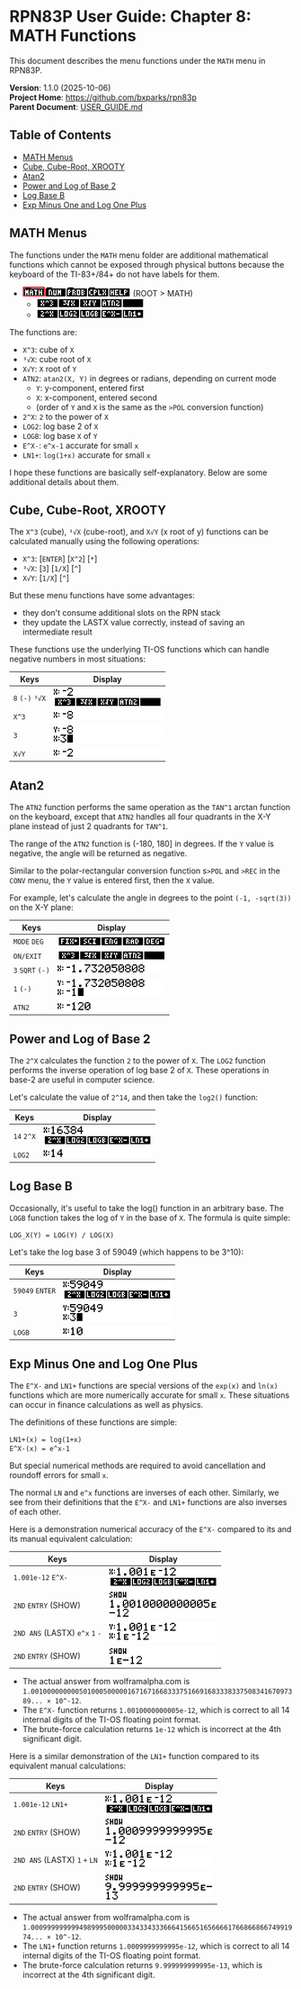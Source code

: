 # RPN83P User Guide: Chapter 8: MATH Functions

This document describes the menu functions under the `MATH` menu in RPN83P.

**Version**: 1.1.0 (2025-10-06)\
**Project Home**: https://github.com/bxparks/rpn83p \
**Parent Document**: [USER_GUIDE.md](USER_GUIDE.md)

## Table of Contents

- [MATH Menus](#math-menus)
- [Cube, Cube-Root, XROOTY](#cube-cube-root-xrooty)
- [Atan2](#atan2)
- [Power and Log of Base 2](#power-and-log-of-base-2)
- [Log Base B](#log-base-b)
- [Exp Minus One and Log One Plus](#exp-minus-one-and-log-one-plus)

## MATH Menus

The functions under the `MATH` menu folder are additional mathematical functions
which cannot be exposed through physical buttons because the keyboard of the
TI-83+/84+ do not have labels for them.

- ![ROOT > MATH](images/menu/root-math.png) (ROOT > MATH)
    - ![ROOT > MATH > Row1](images/menu/root-math-1.png)
    - ![ROOT > MATH > Row2](images/menu/root-math-2.png)

The functions are:

- `X^3`: cube of `X`
- `³√X`: cube root of `X`
- `X√Y`: `X` root of `Y`
- `ATN2`: `atan2(X, Y)` in degrees or radians, depending on current mode
    - `Y`: y-component, entered first
    - `X`: x-component, entered second
    - (order of `Y` and `X` is the same as the `>POL` conversion function)
- `2^X`: `2` to the power of `X`
- `LOG2`: log base 2 of `X`
- `LOGB`: log base `X` of `Y`
- `E^X-`: `e^x-1` accurate for small `x`
- `LN1+`: `log(1+x)` accurate for small `x`

I hope these functions are basically self-explanatory. Below are some additional
details about them.

## Cube, Cube-Root, XROOTY

The `X^3` (cube), `³√X` (cube-root), and `X√Y` (x root of y) functions can be
calculated manually using the following operations:

- `X^3`: \[`ENTER`\] \[`X^2`\] \[`*`\]
- `³√X`: \[`3`\] \[`1/X`\] \[`^`\]
- `X√Y`: \[`1/X`\] \[`^`\]

But these menu functions have some advantages:

- they don't consume additional slots on the RPN stack
- they update the LASTX value correctly, instead of saving an intermediate
  result

These functions use the underlying TI-OS functions which can handle negative
numbers in most situations:

| **Keys**              | **Display** |
| ----------------      | --------------------- |
| `8` `(-)` `³√X`       | ![](images/math/cube-1.png) |
| `X^3`                 | ![](images/math/cube-2.png) |
| `3`                   | ![](images/math/cube-3.png) |
| `X√Y`                 | ![](images/math/cube-4.png) |

## Atan2

The `ATN2` function performs the same operation as the `TAN^1` arctan function
on the keyboard, except that `ATN2` handles all four quadrants in the X-Y plane
instead of just 2 quadrants for `TAN^1`.

The range of the `ATN2` function is (-180, 180] in degrees. If the `Y` value is
negative, the angle will be returned as negative.

Similar to the polar-rectangular conversion function s`>POL` and `>REC` in the
`CONV` menu, the `Y` value is entered first, then the `X` value.

For example, let's calculate the angle in degrees to the point `(-1, -sqrt(3))`
on the X-Y plane:

| **Keys**              | **Display** |
| ----------------      | --------------------- |
| `MODE` `DEG`          | ![](images/math/atn2-1.png) |
| `ON/EXIT`             | ![](images/math/atn2-2.png) |
| `3` `SQRT` `(-)`      | ![](images/math/atn2-3.png) |
| `1` `(-)`             | ![](images/math/atn2-4.png) |
| `ATN2`                | ![](images/math/atn2-5.png) |

## Power and Log of Base 2

The `2^X` calculates the function `2` to the power of `X`. The `LOG2` function
performs the inverse operation of log base 2 of `X`. These operations in base-2
are useful in computer science.

Let's calculate the value of `2^14`, and then take the `log2()` function:

| **Keys**              | **Display** |
| ----------------      | --------------------- |
| `14` `2^X`            | ![](images/math/pow2-log2-1.png) |
| `LOG2`                | ![](images/math/pow2-log2-2.png) |

## Log Base B

Occasionally, it's useful to take the log() function in an arbitrary base.
The `LOGB` function takes the log of `Y` in the base of `X`. The formula is
quite simple:

```
LOG_X(Y) = LOG(Y) / LOG(X)
```
Let's take the log base 3 of 59049 (which happens to be 3^10):

| **Keys**              | **Display** |
| ----------------      | --------------------- |
| `59049` `ENTER`       | ![](images/math/logb-1.png) |
| `3`                   | ![](images/math/logb-2.png) |
| `LOGB`                | ![](images/math/logb-3.png) |

## Exp Minus One and Log One Plus

The `E^X-` and `LN1+` functions are special versions of the `exp(x)` and `ln(x)`
functions which are more numerically accurate for small `x`. These situations
can occur in finance calculations as well as physics.

The definitions of these functions are simple:

```
LN1+(x) = log(1+x)
E^X-(x) = e^x-1
```

But special numerical methods are required to avoid cancellation and
roundoff errors for small `x`.

The normal `LN` and `e^x` functions are inverses of each other. Similarly, we
see from their definitions that the `E^X-` and `LN1+` functions are also
inverses of each other.

Here is a demonstration numerical accuracy of the `E^X-` compared to its and its
manual equivalent calculation:

| **Keys**                          | **Display**           |
| ----------------                  | --------------------- |
| `1.001e-12` `E^X-`                | ![](images/math/expminus-1.png) |
| `2ND` `ENTRY` (SHOW)              | ![](images/math/expminus-2.png) |
| `2ND ANS` (LASTX) `e^x` `1` `-`   | ![](images/math/expminus-3.png) |
| `2ND` `ENTRY` (SHOW)              | ![](images/math/expminus-4.png) |

- The actual answer from wolframalpha.com is \
  `1.0010000000005010005000001671671668333751669168333833750834167097389... ×
  10^-12`.
- The `E^X-` function returns `1.0010000000005e-12`, which is correct to all 14
  internal digits of the TI-OS floating point format.
- The brute-force calculation returns `1e-12` which is incorrect at the 4th
  significant digit.

Here is a similar demonstration of the `LN1+` function compared to its
equivalent manual calculations:

| **Keys**                          | **Display**           |
| ----------------                  | --------------------- |
| `1.001e-12` `LN1+`                    | ![](images/math/lnplus-1.png) |
| `2ND` `ENTRY` (SHOW)              | ![](images/math/lnplus-2.png) |
| `2ND ANS` (LASTX) `1` `+` `LN`    | ![](images/math/lnplus-3.png) |
| `2ND` `ENTRY` (SHOW)              | ![](images/math/lnplus-4.png) |

- The actual answer from wolframalpha.com is \
  `1.0009999999994989995000003343343336664156651656666176686686674991974... ×
  10^-12`.
- The `LN1+` function returns `1.0009999999995e-12`, which is correct to all
  14 internal digits of the TI-OS floating point format.
- The brute-force calculation returns `9.999999999995e-13`, which is incorrect
  at the 4th significant digit.
